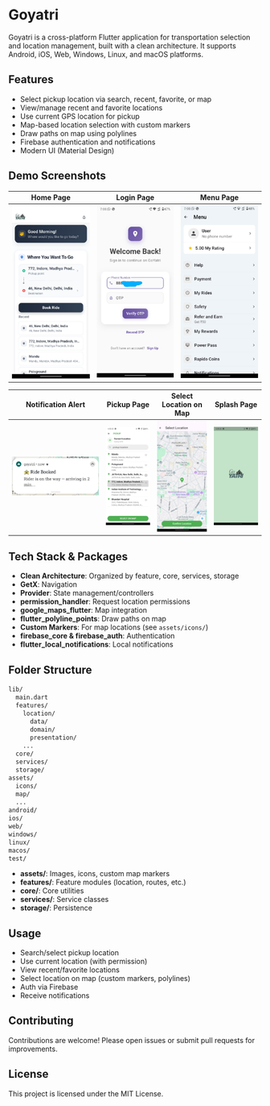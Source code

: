 # Goyatri

Goyatri is a cross-platform Flutter application for transportation selection and location management, built with a clean architecture. It supports Android, iOS, Web, Windows, Linux, and macOS platforms.

## Features

- Select pickup location via search, recent, favorite, or map
- View/manage recent and favorite locations
- Use current GPS location for pickup
- Map-based location selection with custom markers
- Draw paths on map using polylines
- Firebase authentication and notifications
- Modern UI (Material Design)

## Demo Screenshots

| Home Page                          | Login Page                           | Menu Page                          |
| ---------------------------------- | ------------------------------------ | ---------------------------------- |
| ![Home](demo-images/home_page.jpg) | ![Login](demo-images/login_page.jpg) | ![Menu](demo-images/menu_page.jpg) |

| Notification Alert                                  | Pickup Page                            | Select Location on Map                                     | Splash Page                            |
| --------------------------------------------------- | -------------------------------------- | ---------------------------------------------------------- | -------------------------------------- |
| ![Notification](demo-images/notification_alert.jpg) | ![Pickup](demo-images/pickup_page.jpg) | ![Select Location](demo-images/select_location_on_map.jpg) | ![Splash](demo-images/splash_page.jpg) |

## Tech Stack & Packages

- **Clean Architecture**: Organized by feature, core, services, storage
- **GetX**: Navigation
- **Provider**: State management/controllers
- **permission_handler**: Request location permissions
- **google_maps_flutter**: Map integration
- **flutter_polyline_points**: Draw paths on map
- **Custom Markers**: For map locations (see `assets/icons/`)
- **firebase_core & firebase_auth**: Authentication
- **flutter_local_notifications**: Local notifications

## Folder Structure

```
lib/
  main.dart
  features/
    location/
      data/
      domain/
      presentation/
    ...
  core/
  services/
  storage/
assets/
  icons/
  map/
  ...
android/
ios/
web/
windows/
linux/
macos/
test/
```

- **assets/**: Images, icons, custom map markers
- **features/**: Feature modules (location, routes, etc.)
- **core/**: Core utilities
- **services/**: Service classes
- **storage/**: Persistence

## Usage

- Search/select pickup location
- Use current location (with permission)
- View recent/favorite locations
- Select location on map (custom markers, polylines)
- Auth via Firebase
- Receive notifications

## Contributing

Contributions are welcome! Please open issues or submit pull requests for improvements.

## License

This project is licensed under the MIT License.
